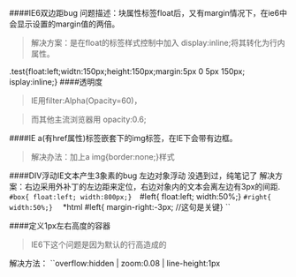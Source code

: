####IE6双边距bug
 问题描述：块属性标签float后，又有margin情况下，在ie6中会显示设置的margin值的两倍。
>解决方案：是在float的标签样式控制中加入 display:inline;将其转化为行内属性。

.test{float:left;widtn:150px;height:150px;margin:5px 0 5px 150px; isplay:inline;}
####透明度
>IE用filter:Alpha(Opacity=60)，

>而其他主流浏览器用 opacity:0.6;

####IE  a(有href属性)标签嵌套下的img标签，在IE下会带有边框。

>解决办法：加上a img{border:none;}样式

####DIV浮动IE文本产生3象素的bug 左边对象浮动
没遇到过，纯笔记了
解决方案：右边采用外补丁的左边距来定位，右边对象内的文本会离左边有3px的间距. 
``#box{ float:left; width:800px;} 
``#left{ float:left; width:50%;} 
``#right{ width:50%;} 
`` *html #left{ margin-right:-3px; //这句是关键} 
`` <div id="box"><div id="left"></div><div id="right"></div> </div>

####定义1px左右高度的容器
>IE6下这个问题是因为默认的行高造成的

解决方法：
``overflow:hidden | zoom:0.08 | line-height:1px
